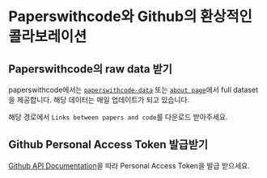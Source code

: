 # Paperswithcode와 Github의 환상적인 콜라보레이션

## Paperswithcode의 raw data 받기

paperswithcode에서는 [`paperswithcode-data`](https://github.com/paperswithcode/paperswithcode-data) 또는 [`about page`](https://paperswithcode.com/about)에서 full dataset을 제공합니다. 해당 데이터는 매일 업데이트가 되고 있습니다.  

해당 경로에서 `Links between papers and code`를 다운로드 받아주세요.

## Github Personal Access Token 발급받기

[Github API Documentation](https://docs.github.com/en/rest/guides/getting-started-with-the-rest-api#authentication)을 따라 Personal Access Token을 발급 받으세요.